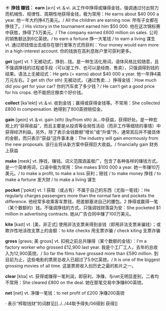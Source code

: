 ☀ <span class="category">**挣钱 赚钱：**</span>
<span class="vocabulary">**earn**</span> [ə:n] 
<span class="definition">vt.＆vi. 从工作中挣得或赚得金钱，强调通过付出努力而机械性、规律性、周期性地获得金钱，极为常用：</span>He earns about $40 000 a year. 他一年大约挣4万美元。/ All the children are earning now. 所有子女都在挣钱了。/ His victory in the tournament earned him $50 000. 他在这次锦标赛中获胜，挣得了5万美元。/ The company earned £600 million on sales. 公司的销售额达到6亿英镑。/ to earn a fortune 挣一大笔钱 / to earn a living 谋生 <span class="definition">vt. 通过把钱借出去或存在银行里等方式而获利：</span>Your money would earn more in a high-interest account. 你的钱放在高利息账户里可获利更多。

<span class="vocabulary">**get**</span> [ɡet] 
<span class="definition">vt. 1 无被动式，挣到…钱。是一种生活化用词，语体风格比较随意，且不强调挣钱的过程或手段（可以是工作、也可以是经商、售卖），只强调得到钱的结果。语法上无被动式：</span>He gets (= earns) about $40 000 a year. 他一年挣4美万元左右。<span class="definition">2 get sth (for sth) 无被动式，（通过售卖…）挣得金钱：</span>How much did you get for your car? 你的汽车卖了多少钱？/ He can’t get a good price for his crops. 他不能把庄稼卖个好价钱。

<span class="vocabulary">**collect**</span> [kə'lekt] 
<span class="definition">vt.＆vi. 收到金钱；赢得或获得金钱等。不常用：</span>She collected £800 in compensation. 她得到了800英镑赔偿金。

<span class="vocabulary">**gain**</span> [ɡeɪn] 
<span class="definition">vt.＆vi. gain (sth) (by/from sth) 从…中获益，获得好处。是一种宏观上的“获得收益”，而且主要是从投资等全局性活动（而非工作等细琐的事情）中获得经济利益。另外，除了表示金钱数额“增长”或“升值”外，通常其后并不接具体的金额，而只表示“获益”这件事本身：</span>The industry will gain enormously from the new proposals. 该行业将从新方案中获得巨大收益。/ financially gain 财务上获益

<span class="vocabulary">**make**</span> [meɪk] 
<span class="definition">vt. 挣钱，赚钱。词义范围涵盖极广，包含了各种各样的赚钱方式。是一个简单用词，口语中极为常用：</span>She makes $100 000 a year. 她一年赚10万美元。/ to make a profit, to make a loss 获利；赔钱 / to make money 挣钱 / to make a fortune 发大财 / to make a living 谋生

<span class="vocabulary">**pocket**</span> ['pɒkɪt] 
<span class="definition">vt. 1 获取（或占有）不属于自己的东西（尤指一笔钱）：</span>He regularly charges passengers more than the normal fare and pockets the difference. 他经常多收乘客车票钱，把差额塞进自己的腰包。<span class="definition">2 挣得或赢得一笔（某个数额的）钱。不强调挣钱的方式，只强调钱财落袋为安：</span>She pocketed $1 million in advertising contracts. 她从广告合同中赚了100万美元。

<span class="vocabulary">**kite**</span> [kaɪt] 
<span class="definition">vt. [美，非正式] 使用非法支票来得到金钱（即用非法支票来骗钱）；或欺诈性地涂改支票上的金额：</span>to kite checks 用支票诈骗 / check kiting 支票诈骗
           
<span class="vocabulary">**gross**</span> [grəʊs; 美 groʊs]
<span class="definition">vt. 扣税之前总共赚得（某个数额的金钱）：</span>I'm a factory worker who grossed £12,900 last year. 我是个工厂工人，去年的总收入为12,900英镑。/ So far the films have grossed more than £590 million. 到目前为止，这些电影的票房总收入已超过了5.9亿英镑。/ It is one of the biggest grossing movies of all time. 这是票房收入创历史之最的影片之一。

<span class="vocabulary">**clear**</span> [klɪə] 
<span class="definition">vt. 获得或赚得一笔利润，即获利，净赚，与net无明显差别，二者均不常用：</span>She cleared £800 on the deal. 她在那笔交易中净赚800英镑。

<span class="vocabulary">**net**</span> [net] 
<span class="definition">vt. 净赚一笔钱：</span>to net profit of £200 净赚200英镑
           
· 表示“榨取钱财”的词群见[[../../44取予得失/06得到 获得]]

